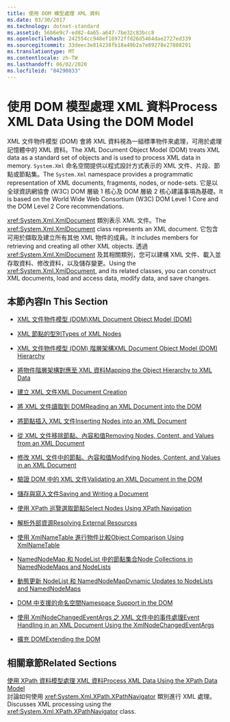 ```yaml
---
title: 使用 DOM 模型處理 XML 資料
ms.date: 03/30/2017
ms.technology: dotnet-standard
ms.assetid: 56b6e9c7-ed82-4a65-a647-7be32c83bcc8
ms.openlocfilehash: 242554cc948ef16972ffd26d5464dae2727ed339
ms.sourcegitcommit: 33deec3e814238fb18a49b2a7e89278e27888291
ms.translationtype: MT
ms.contentlocale: zh-TW
ms.lasthandoff: 06/02/2020
ms.locfileid: "84290833"
---
```

# <a name="process-xml-data-using-the-dom-model"></a><span data-ttu-id="4b955-102">使用 DOM 模型處理 XML 資料</span><span class="sxs-lookup"><span data-stu-id="4b955-102">Process XML Data Using the DOM Model</span></span>
<span data-ttu-id="4b955-103">XML 文件物件模型 (DOM) 會將 XML 資料視為一組標準物件來處理，可用於處理記憶體中的 XML 資料。</span><span class="sxs-lookup"><span data-stu-id="4b955-103">The XML Document Object Model (DOM) treats XML data as a standard set of objects and is used to process XML data in memory.</span></span> <span data-ttu-id="4b955-104">`System.Xml` 命名空間提供以程式設計方式表示的 XML 文件、片段、節點或節點集。</span><span class="sxs-lookup"><span data-stu-id="4b955-104">The `System.Xml` namespace provides a programmatic representation of XML documents, fragments, nodes, or node-sets.</span></span> <span data-ttu-id="4b955-105">它是以全球資訊網協會 (W3C) DOM 層級 1 核心及 DOM 層級 2 核心建議事項為基礎。</span><span class="sxs-lookup"><span data-stu-id="4b955-105">It is based on the World Wide Web Consortium (W3C) DOM Level 1 Core and the DOM Level 2 Core recommendations.</span></span>  
  
 <span data-ttu-id="4b955-106"><xref:System.Xml.XmlDocument> 類別表示 XML 文件。</span><span class="sxs-lookup"><span data-stu-id="4b955-106">The <xref:System.Xml.XmlDocument> class represents an XML document.</span></span> <span data-ttu-id="4b955-107">它包含可用於擷取及建立所有其他 XML 物件的成員。</span><span class="sxs-lookup"><span data-stu-id="4b955-107">It includes members for retrieving and creating all other XML objects.</span></span> <span data-ttu-id="4b955-108">透過 <xref:System.Xml.XmlDocument> 及其相關類別，您可以建構 XML 文件、載入並存取資料、修改資料，以及儲存變更。</span><span class="sxs-lookup"><span data-stu-id="4b955-108">Using the <xref:System.Xml.XmlDocument>, and its related classes, you can construct XML documents, load and access data, modify data, and save changes.</span></span>  
  
## <a name="in-this-section"></a><span data-ttu-id="4b955-109">本節內容</span><span class="sxs-lookup"><span data-stu-id="4b955-109">In This Section</span></span>  
  
- [<span data-ttu-id="4b955-110">XML 文件物件模型 (DOM)</span><span class="sxs-lookup"><span data-stu-id="4b955-110">XML Document Object Model (DOM)</span></span>](xml-document-object-model-dom.md)  
  
- [<span data-ttu-id="4b955-111">XML 節點的型別</span><span class="sxs-lookup"><span data-stu-id="4b955-111">Types of XML Nodes</span></span>](types-of-xml-nodes.md)  
  
- [<span data-ttu-id="4b955-112">XML 文件物件模型 (DOM) 階層架構</span><span class="sxs-lookup"><span data-stu-id="4b955-112">XML Document Object Model (DOM) Hierarchy</span></span>](xml-document-object-model-dom-hierarchy.md)  
  
- [<span data-ttu-id="4b955-113">將物件階層架構對應至 XML 資料</span><span class="sxs-lookup"><span data-stu-id="4b955-113">Mapping the Object Hierarchy to XML Data</span></span>](mapping-the-object-hierarchy-to-xml-data.md)  
  
- [<span data-ttu-id="4b955-114">建立 XML 文件</span><span class="sxs-lookup"><span data-stu-id="4b955-114">XML Document Creation</span></span>](xml-document-creation.md)  
  
- [<span data-ttu-id="4b955-115">將 XML 文件讀取到 DOM</span><span class="sxs-lookup"><span data-stu-id="4b955-115">Reading an XML Document into the DOM</span></span>](reading-an-xml-document-into-the-dom.md)  
  
- [<span data-ttu-id="4b955-116">將節點插入 XML 文件</span><span class="sxs-lookup"><span data-stu-id="4b955-116">Inserting Nodes into an XML Document</span></span>](inserting-nodes-into-an-xml-document.md)  
  
- [<span data-ttu-id="4b955-117">從 XML 文件移除節點、內容和值</span><span class="sxs-lookup"><span data-stu-id="4b955-117">Removing Nodes, Content, and Values from an XML Document</span></span>](removing-nodes-content-and-values-from-an-xml-document.md)  
  
- [<span data-ttu-id="4b955-118">修改 XML 文件中的節點、內容和值</span><span class="sxs-lookup"><span data-stu-id="4b955-118">Modifying Nodes, Content, and Values in an XML Document</span></span>](modifying-nodes-content-and-values-in-an-xml-document.md)  
  
- [<span data-ttu-id="4b955-119">驗證 DOM 中的 XML 文件</span><span class="sxs-lookup"><span data-stu-id="4b955-119">Validating an XML Document in the DOM</span></span>](validating-an-xml-document-in-the-dom.md)  
  
- [<span data-ttu-id="4b955-120">儲存與寫入文件</span><span class="sxs-lookup"><span data-stu-id="4b955-120">Saving and Writing a Document</span></span>](saving-and-writing-a-document.md)  
  
- [<span data-ttu-id="4b955-121">使用 XPath 巡覽選取節點</span><span class="sxs-lookup"><span data-stu-id="4b955-121">Select Nodes Using XPath Navigation</span></span>](select-nodes-using-xpath-navigation.md)  
  
- [<span data-ttu-id="4b955-122">解析外部資源</span><span class="sxs-lookup"><span data-stu-id="4b955-122">Resolving External Resources</span></span>](resolving-external-resources.md)  
  
- [<span data-ttu-id="4b955-123">使用 XmlNameTable 進行物件比較</span><span class="sxs-lookup"><span data-stu-id="4b955-123">Object Comparison Using XmlNameTable</span></span>](object-comparison-using-xmlnametable.md)  
  
- [<span data-ttu-id="4b955-124">NamedNodeMap 和 NodeList 中的節點集合</span><span class="sxs-lookup"><span data-stu-id="4b955-124">Node Collections in NamedNodeMaps and NodeLists</span></span>](node-collections-in-namednodemaps-and-nodelists.md)  
  
- [<span data-ttu-id="4b955-125">動態更新 NodeList 和 NamedNodeMap</span><span class="sxs-lookup"><span data-stu-id="4b955-125">Dynamic Updates to NodeLists and NamedNodeMaps</span></span>](dynamic-updates-to-nodelists-and-namednodemaps.md)  
  
- [<span data-ttu-id="4b955-126">DOM 中支援的命名空間</span><span class="sxs-lookup"><span data-stu-id="4b955-126">Namespace Support in the DOM</span></span>](namespace-support-in-the-dom.md)  
  
- [<span data-ttu-id="4b955-127">使用 XmlNodeChangedEventArgs 之 XML 文件中的事件處理</span><span class="sxs-lookup"><span data-stu-id="4b955-127">Event Handling in an XML Document Using the XmlNodeChangedEventArgs</span></span>](event-handling-in-an-xml-document-using-the-xmlnodechangedeventargs.md)  
  
- [<span data-ttu-id="4b955-128">擴充 DOM</span><span class="sxs-lookup"><span data-stu-id="4b955-128">Extending the DOM</span></span>](extending-the-dom.md)  
  
## <a name="related-sections"></a><span data-ttu-id="4b955-129">相關章節</span><span class="sxs-lookup"><span data-stu-id="4b955-129">Related Sections</span></span>  
 [<span data-ttu-id="4b955-130">使用 XPath 資料模型處理 XML 資料</span><span class="sxs-lookup"><span data-stu-id="4b955-130">Process XML Data Using the XPath Data Model</span></span>](process-xml-data-using-the-xpath-data-model.md)  
 <span data-ttu-id="4b955-131">討論如何使用 <xref:System.Xml.XPath.XPathNavigator> 類別進行 XML 處理。</span><span class="sxs-lookup"><span data-stu-id="4b955-131">Discusses XML processing using the <xref:System.Xml.XPath.XPathNavigator> class.</span></span>
